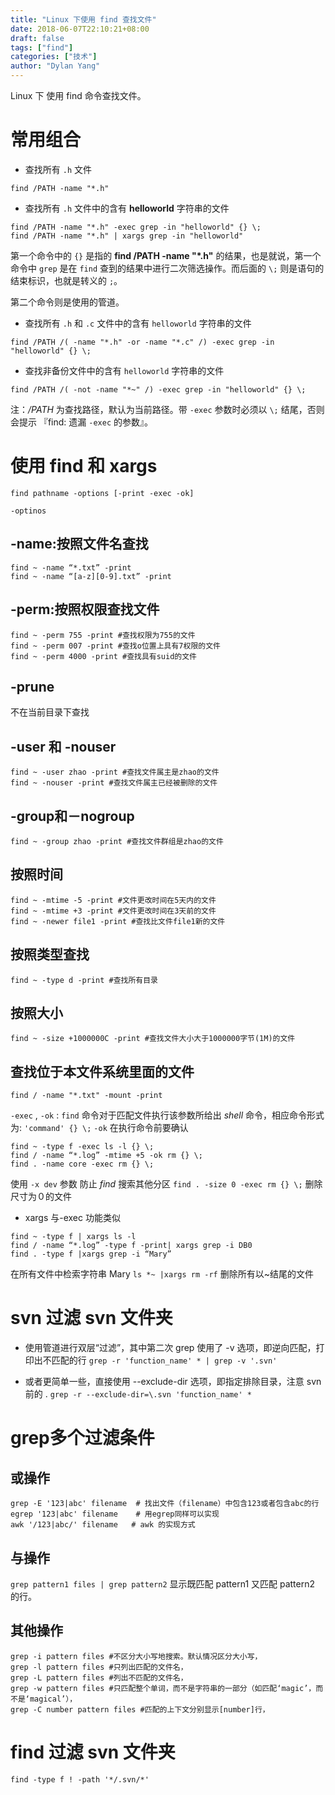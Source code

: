 ```yaml
---
title: "Linux 下使用 find 查找文件"
date: 2018-06-07T22:10:21+08:00
draft: false
tags: ["find"]
categories: ["技术"]
author: "Dylan Yang"
---
```


Linux 下 使用 find 命令查找文件。
<!--more-->

# 常用组合

- 查找所有 `.h` 文件

``` shell
find /PATH -name "*.h"
```

- 查找所有 `.h` 文件中的含有 **helloworld** 字符串的文件

``` shell
find /PATH -name "*.h" -exec grep -in "helloworld" {} \;
find /PATH -name "*.h" | xargs grep -in "helloworld"
```

第一个命令中的 `{}` 是指的 **find /PATH -name "*.h"** 的结果，也是就说，第一个命令中 `grep` 是在 `find` 查到的结果中进行二次筛选操作。而后面的 `\;` 则是语句的结束标识，也就是转义的 `;`。

第二个命令则是使用的管道。

- 查找所有 `.h` 和 `.c` 文件中的含有 `helloworld` 字符串的文件

``` shell
find /PATH /( -name "*.h" -or -name "*.c" /) -exec grep -in "helloworld" {} \;
```

- 查找非备份文件中的含有 `helloworld` 字符串的文件

```shell
find /PATH /( -not -name "*~" /) -exec grep -in "helloworld" {} \;
```

注：*/PATH* 为查找路径，默认为当前路径。带 `-exec` 参数时必须以 `\;` 结尾，否则会提示 『find: 遗漏 `-exec` 的参数』。

 
# 使用 find 和 xargs

`find pathname -options [-print -exec -ok]`

`-optinos`

## -name:按照文件名查找

```shell
find ~ -name “*.txt” -print
find ~ -name “[a-z][0-9].txt” -print
```

## -perm:按照权限查找文件
```shell
find ~ -perm 755 -print #查找权限为755的文件
find ~ -perm 007 -print #查找o位置上具有7权限的文件
find ~ -perm 4000 -print #查找具有suid的文件
```

## -prune
不在当前目录下查找

## -user 和 -nouser

```shell
find ~ -user zhao -print #查找文件属主是zhao的文件
find ~ -nouser -print #查找文件属主已经被删除的文件
```

## -group和－nogroup

```shell
find ~ -group zhao -print #查找文件群组是zhao的文件
```

## 按照时间

```shell
find ~ -mtime -5 -print #文件更改时间在5天内的文件
find ~ -mtime +3 -print #文件更改时间在3天前的文件
find ~ -newer file1 -print #查找比文件file1新的文件
```

## 按照类型查找

```shell
find ~ -type d -print #查找所有目录
```

## 按照大小

```shell
find ~ -size +1000000C -print #查找文件大小大于1000000字节(1M)的文件
```

## 查找位于本文件系统里面的文件

```shell
find / -name "*.txt" -mount -print
```

`-exec` , `-ok` : `find` 命令对于匹配文件执行该参数所给出 *shell* 命令，相应命令形式为: `'command' {} \;`
`-ok` 在执行命令前要确认

```shell
find ~ -type f -exec ls -l {} \;
find / -name “*.log” -mtime +5 -ok rm {} \;
find . -name core -exec rm {} \;
```

使用 `-x dev` 参数
防止 *find* 搜索其他分区
`find . -size 0 -exec rm {} \;` 删除尺寸为０的文件

- xargs 与-exec 功能类似
```shell
find ~ -type f | xargs ls -l
find / -name “*.log” -type f -print| xargs grep -i DB0
find . -type f |xargs grep -i “Mary”
```

在所有文件中检索字符串 Mary `ls *~ |xargs rm -rf` 删除所有以~结尾的文件

 
# svn 过滤 svn 文件夹

 
- 使用管道进行双层“过滤”，其中第二次 grep 使用了 -v 选项，即逆向匹配，打印出不匹配的行
`grep -r 'function_name' * | grep -v '.svn'`
 
- 或者更简单一些，直接使用 --exclude-dir 选项，即指定排除目录，注意 svn 前的 \.
`grep -r --exclude-dir=\.svn 'function_name' * `

# grep多个过滤条件

## 或操作

```shell
grep -E '123|abc' filename  # 找出文件（filename）中包含123或者包含abc的行
egrep '123|abc' filename    # 用egrep同样可以实现
awk '/123|abc/' filename   # awk 的实现方式
```

## 与操作

`grep pattern1 files | grep pattern2` 显示既匹配 pattern1 又匹配 pattern2 的行。

 

## 其他操作

```shell
grep -i pattern files #不区分大小写地搜索。默认情况区分大小写，
grep -l pattern files #只列出匹配的文件名，
grep -L pattern files #列出不匹配的文件名，
grep -w pattern files #只匹配整个单词，而不是字符串的一部分（如匹配‘magic’，而不是‘magical’），
grep -C number pattern files #匹配的上下文分别显示[number]行，
```
 
# find 过滤 svn 文件夹

`find -type f ! -path '*/.svn/*'`